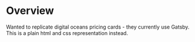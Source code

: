 # Overview

Wanted to replicate digital oceans pricing cards - they currently use Gatsby.  This is a plain html and css representation instead.

